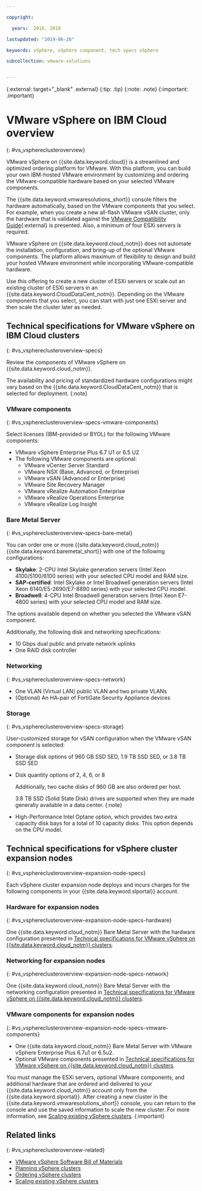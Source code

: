 ```yaml
---

copyright:

  years:  2016, 2019

lastupdated: "2019-06-26"

keywords: vSphere, vSphere component, tech specs vSphere

subcollection: vmware-solutions


---
```


{:external: target="_blank" .external}
{:tip: .tip}
{:note: .note}
{:important: .important}

# VMware vSphere on IBM Cloud overview
{: #vs_vsphereclusteroverview}

VMware vSphere on {{site.data.keyword.cloud}} is a streamlined and optimized ordering platform for VMware. With this platform, you can build your own IBM-hosted VMware environment by customizing and ordering the VMware-compatible hardware based on your selected VMware components.

The {{site.data.keyword.vmwaresolutions_short}} console filters the hardware automatically, based on the VMware components that you select. For example, when you create a new all-flash VMware vSAN cluster, only the hardware that is validated against the [VMware Compatibility Guide](https://www.vmware.com/resources/compatibility/search.php){:external} is presented. Also, a minimum of four ESXi servers is required.

VMware vSphere on {{site.data.keyword.cloud_notm}} does not automate the installation, configuration, and bring-up of the optional VMware components. The platform allows maximum of flexibility to design and build your hosted VMware environment while incorporating VMware-compatible hardware.

Use this offering to create a new cluster of ESXi servers or scale out an existing cluster of ESXi servers in an {{site.data.keyword.CloudDataCent_notm}}. Depending on the VMware components that you select, you can start with just one ESXi server and then scale the cluster later as needed.

## Technical specifications for VMware vSphere on IBM Cloud clusters
{: #vs_vsphereclusteroverview-specs}

Review the components of VMware vSphere on {{site.data.keyword.cloud_notm}}.

The availability and pricing of standardized hardware configurations might vary based on the {{site.data.keyword.CloudDataCent_notm}} that is selected for deployment.
{:note}

### VMware components
{: #vs_vsphereclusteroverview-specs-vmware-components}

Select licenses (IBM-provided or BYOL) for the following VMware components:
* VMware vSphere Enterprise Plus 6.7 U1 or 6.5 U2
* The following VMware components are optional:
   * VMware vCenter Server Standard
   * VMware NSX (Base, Advanced, or Enterprise)
   * VMware vSAN (Advanced or Enterprise)
   * VMware Site Recovery Manager
   * VMware vRealize Automation Enterprise
   * VMware vRealize Operations Enterprise
   * VMware vRealize Log Insight

### Bare Metal Server
{: #vs_vsphereclusteroverview-specs-bare-metal}

You can order one or more {{site.data.keyword.cloud_notm}} {{site.data.keyword.baremetal_short}} with one of the following configurations:
* **Skylake**: 2-CPU Intel Skylake generation servers (Intel Xeon 4100/5100/6100 series) with your selected CPU model and RAM size.
* **SAP-certified**: Intel Skylake or Intel Broadwell generation servers (Intel Xeon 6140/E5-2690/E7-8890 series) with your selected CPU model.
* **Broadwell**: 4-CPU Intel Broadwell generation servers (Intel Xeon E7-4800 series) with your selected CPU model and RAM size.

The options available depend on whether you selected the VMware vSAN component.

Additionally, the following disk and networking specifications:
* 10 Gbps dual public and private network uplinks
* One RAID disk controller

### Networking
{: #vs_vsphereclusteroverview-specs-network}

* One VLAN (Virtual LAN) public VLAN and two private VLANs
* (Optional) An HA-pair of FortiGate Security Appliance devices

### Storage
{: #vs_vsphereclusteroverview-specs-storage}

User-customized storage for vSAN configuration when the VMware vSAN component is selected:
* Storage disk options of 960 GB SSD SED, 1.9 TB SSD SED, or 3.8 TB SSD SED
* Disk quantity options of 2, 4, 6, or 8

  Additionally, two cache disks of 960 GB are also ordered per host.

  3.8 TB SSD (Solid State Disk) drives are supported when they are made generally available in a data center.
  {:note}
* High-Performance Intel Optane option, which provides two extra capacity disk bays for a total of 10 capacity disks. This option depends on the CPU model.

## Technical specifications for vSphere cluster expansion nodes
{: #vs_vsphereclusteroverview-expansion-node-specs}

Each vSphere cluster expansion node deploys and incurs charges for the following components in your {{site.data.keyword.slportal}} account.

### Hardware for expansion nodes
{: #vs_vsphereclusteroverview-expansion-node-specs-hardware}

One {{site.data.keyword.cloud_notm}} Bare Metal Server with the hardware configuration presented in [Technical specifications for VMware vSphere on {{site.data.keyword.cloud_notm}} clusters](/docs/services/vmwaresolutions/vsphere?topic=vmware-solutions-vs_vsphereclusteroverview#specs).

### Networking for expansion nodes
{: #vs_vsphereclusteroverview-expansion-node-specs-network}

One {{site.data.keyword.cloud_notm}} Bare Metal Server with the networking configuration presented in [Technical specifications for VMware vSphere on {{site.data.keyword.cloud_notm}} clusters](/docs/services/vmwaresolutions/vsphere?topic=vmware-solutions-vs_vsphereclusteroverview#specs).

### VMware components for expansion nodes
{: #vs_vsphereclusteroverview-expansion-node-specs-vmware-components}

* One {{site.data.keyword.cloud_notm}} Bare Metal Server with VMware vSphere Enterprise Plus 6.7u1 or 6.5u2.  
* Optional VMware components presented in [Technical specifications for VMware vSphere on {{site.data.keyword.cloud_notm}} clusters](/docs/services/vmwaresolutions/vsphere?topic=vmware-solutions-vs_vsphereclusteroverview#specs).

You must manage the ESXi servers, optional VMware components, and additional hardware that are ordered and delivered to your {{site.data.keyword.cloud_notm}} account only from the {{site.data.keyword.slportal}}. After creating a new cluster in the {{site.data.keyword.vmwaresolutions_short}} console, you can return to the console and use the saved information to scale the new cluster. For more information, see [Scaling existing vSphere clusters](/docs/services/vmwaresolutions/vsphere?topic=vmware-solutions-vs_scalingexistingclusters).
{:important}

## Related links
{: #vs_vsphereclusteroverview-related}

* [VMware vSphere Software Bill of Materials](/docs/services/vmwaresolutions/vsphere?topic=vmware-solutions-vs_bom)
* [Planning vSphere clusters](/docs/services/vmwaresolutions/vsphere?topic=vmware-solutions-vs_planning)
* [Ordering vSphere clusters](/docs/services/vmwaresolutions/vsphere?topic=vmware-solutions-vs_orderinginstances)
* [Scaling existing vSphere clusters](/docs/services/vmwaresolutions/vsphere?topic=vmware-solutions-vs_scalingexistingclusters)

